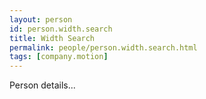 ```yaml
---
layout: person
id: person.width.search
title: Width Search
permalink: people/person.width.search.html
tags: [company.motion]
---
```


Person details...
